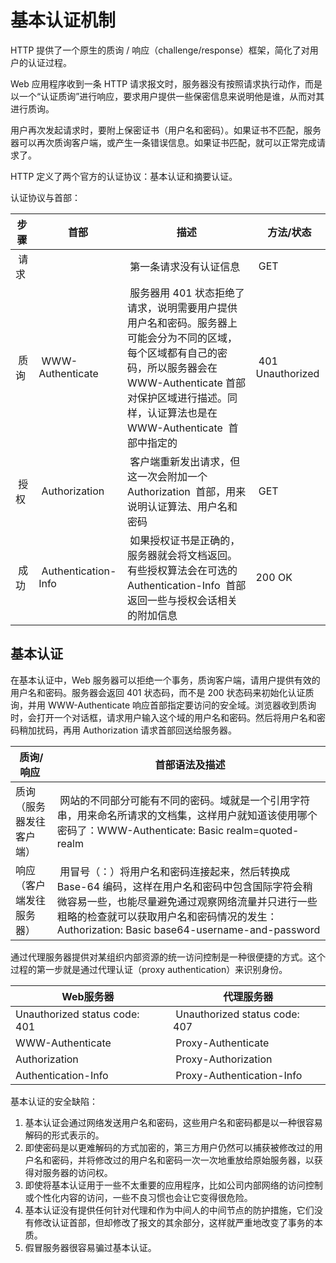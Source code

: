 # 基本认证机制

HTTP 提供了一个原生的质询 / 响应（challenge/response）框架，简化了对用户的认证过程。

Web 应用程序收到一条 HTTP 请求报文时，服务器没有按照请求执行动作，而是以一个“认证质询”进行响应，要求用户提供一些保密信息来说明他是谁，从而对其进行质询。

用户再次发起请求时，要附上保密证书（用户名和密码）。如果证书不匹配，服务器可以再次质询客户端，或产生一条错误信息。如果证书匹配，就可以正常完成请求了。

HTTP 定义了两个官方的认证协议：基本认证和摘要认证。

认证协议与首部：

步骤| 首部 | 描述 | 方法/状态
-|-|-|-
 请求 | | 第一条请求没有认证信息 | GET
 质询 | WWW-Authenticate | 服务器用 401 状态拒绝了请求，说明需要用户提供用户名和密码。服务器上可能会分为不同的区域，每个区域都有自己的密码，所以服务器会在 WWW-Authenticate 首部对保护区域进行描述。同样，认证算法也是在 WWW-Authenticate  首部中指定的| 401 Unauthorized
 授权 | Authorization | 客户端重新发出请求，但这一次会附加一个 Authorization  首部，用来说明认证算法、用户名和密码| GET
 成功 | Authentication-Info | 如果授权证书是正确的，服务器就会将文档返回。有些授权算法会在可选的 Authentication-Info  首部返回一些与授权会话相关的附加信息 | 200 OK

## 基本认证

在基本认证中，Web 服务器可以拒绝一个事务，质询客户端，请用户提供有效的用户名和密码。服务器会返回 401 状态码，而不是 200 状态码来初始化认证质询，并用 WWW-Authenticate 响应首部指定要访问的安全域。浏览器收到质询时，会打开一个对话框，请求用户输入这个域的用户名和密码。然后将用户名和密码稍加扰码，再用 Authorization 请求首部回送给服务器。

质询/响应 | 首部语法及描述
-|-
质询（服务器发往客户端） | 网站的不同部分可能有不同的密码。域就是一个引用字符串，用来命名所请求的文档集，这样用户就知道该使用哪个密码了：WWW-Authenticate: Basic realm=quoted-realm
响应（客户端发往服务器） | 用冒号（：）将用户名和密码连接起来，然后转换成 Base-64 编码，这样在用户名和密码中包含国际字符会稍微容易一些，也能尽量避免通过观察网络流量并只进行一些粗略的检查就可以获取用户名和密码情况的发生：Authorization: Basic base64-username-and-password

通过代理服务器提供对某组织内部资源的统一访问控制是一种很便捷的方式。这个过程的第一步就是通过代理认证（proxy authentication）来识别身份。

Web服务器 | 代理服务器
-|-
Unauthorized status code: 401 | Unauthorized status code: 407
WWW-Authenticate | Proxy-Authenticate
Authorization | Proxy-Authorization
Authentication-Info | Proxy-Authentication-Info

基本认证的安全缺陷：

1. 基本认证会通过网络发送用户名和密码，这些用户名和密码都是以一种很容易解码的形式表示的。
2. 即使密码是以更难解码的方式加密的，第三方用户仍然可以捕获被修改过的用户名和密码，并将修改过的用户名和密码一次一次地重放给原始服务器，以获得对服务器的访问权。
3. 即使将基本认证用于一些不太重要的应用程序，比如公司内部网络的访问控制或个性化内容的访问，一些不良习惯也会让它变得很危险。
4. 基本认证没有提供任何针对代理和作为中间人的中间节点的防护措施，它们没有修改认证首部，但却修改了报文的其余部分，这样就严重地改变了事务的本质。
5. 假冒服务器很容易骗过基本认证。